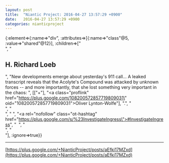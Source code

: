 ```yaml
---
layout: post
title:  "Niantic Project: 2016-04-27 13:57:29 +0900"
date:   2016-04-27 13:57:29 +0900
categories: nianticproject
---
```

{:element=>{:name=>"div", :attributes=>[{:name=>"class"@5, :value=>"shared"@12}], :children=>["<br />", "<h2>H. Richard Loeb</h2>", "New developments emerge about yesterday's 911 call... A leaked transcript reveals that the Acolyte's Compound was attacked by unknown forces -- and more importantly, that she lost something very important in the chaos: ", [["+"], "<a class=\"proflink\" href=\"https://plus.google.com/108200572857719809031\" oid=\"108200572857719809031\">Oliver Lynton-Wolfe</a>"], ".", "<br />", "<br />", " ", "<a rel=\"nofollow\" class=\"ot-hashtag\" href=\"https://plus.google.com/s/%23InvestigateIngress\">#InvestigateIngress</a>", "  ", "<br />", "<br />"], :ignore=>true}}
- - -
[https://plus.google.com/+NianticProject/posts/aEfki17MZxd](https://plus.google.com/+NianticProject/posts/aEfki17MZxd)
